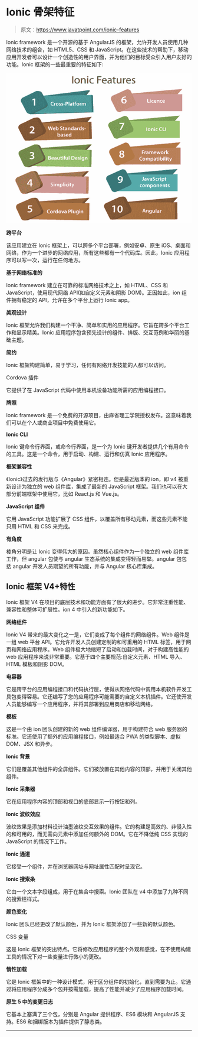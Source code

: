 # Ionic 骨架特征

> 原文：<https://www.javatpoint.com/ionic-features>

Ionic framework 是一个开源的基于 AngularJS 的框架，允许开发人员使用几种网络技术的组合，如 HTML5、CSS 和 JavaScript。在这些技术的帮助下，移动应用开发者可以设计一个创造性的用户界面，并为他们的目标受众引入用户友好的功能。Ionic 框架的一些最重要的特征如下:

![Ionic Framework Features](img/3edfa8fb7d076926deeab84a460f4513.png)

**跨平台**

该应用建立在 Ionic 框架上，可以跨多个平台部署，例如安卓、原生 iOS、桌面和网络，作为一个进步的网络应用，所有这些都有一个代码库。因此，Ionic 应用程序可以写一次，运行在任何地方。

**基于网络标准的**

Ionic framework 建立在可靠的标准网络技术之上，如 HTML、CSS 和 JavaScript，使用现代网络 API(如自定义元素和阴影 DOM)。正因如此，ion 组件拥有稳定的 API，允许在多个平台上运行 Ionic app。

**美观设计**

Ionic 框架允许我们构建一个干净、简单和实用的应用程序。它旨在跨多个平台工作和显示精美。Ionic 应用程序包含预先设计的组件、排版、交互范例和华丽的基础主题。

**简约**

Ionic 框架构建简单，易于学习，任何有网络开发技能的人都可以访问。

Cordova 插件

它提供了在 JavaScript 代码中使用本机设备功能所需的应用编程接口。

**牌照**

Ionic framework 是一个免费的开源项目，由麻省理工学院授权发布。这意味着我们可以在个人或商业项目中免费使用它。

**Ionic CLI**

Ionic 键命令行界面，或命令行界面，是一个为 Ionic 键开发者提供几个有用命令的工具。这是一个命令，用于启动、构建、运行和仿真 Ionic 应用程序。

**框架兼容性**

《Ionic》过去的发行版与《Angular》紧密相连。但是最近版本的 ion，即 v4 被重新设计为独立的 web 组件库，集成了最新的 JavaScript 框架。我们也可以在大部分前端框架中使用它，比如 React.js 和 Vue.js。

**JavaScript 组件**

它用 JavaScript 功能扩展了 CSS 组件，以覆盖所有移动元素，而这些元素不能只用 HTML 和 CSS 来完成。

**有角度**

棱角分明是让 Ionic 变得伟大的原因。虽然核心组件作为一个独立的 web 组件库工作，但 angular 包使与 angular 生态系统的集成变得轻而易举。angular 包包括 angular 开发人员期望的所有功能，并与 Angular 核心库集成。

## Ionic 框架 V4+特性

Ionic 框架 V4 在项目的底层技术和功能方面有了很大的进步。它非常注重性能、兼容性和整体可扩展性。ion 4 中引入的新功能如下。

**网络组件**

Ionic V4 带来的最大变化之一是，它们变成了每个组件的网络组件。Web 组件是一组 web 平台 API。它允许开发人员创建定制的和可重用的 HTML 标签，用于网页和网络应用程序。Web 组件极大地缩短了启动和加载时间，对于构建高性能的 web 应用程序来说非常重要。它基于四个主要规范:自定义元素、HTML 导入、HTML 模板和阴影 DOM。

**电容器**

它是跨平台的应用编程接口和代码执行层，使得从网络代码中调用本机软件开发工具包变得容易。它还编写了您的应用程序可能需要的自定义本机插件。它还使开发人员能够编写一个应用程序，并将其部署到应用商店和移动网络。

**模板**

这是一个由 ion 团队创建的新的 web 组件编译器，用于构建符合 web 服务器的标准。它还使用了额外的应用编程接口，例如最适合 PWA 的类型脚本、虚拟 DOM、JSX 和异步。

**Ionic 背景**

它们是覆盖其他组件的全屏组件。它们被放置在其他内容的顶部，并用于关闭其他组件。

**Ionic 采集器**

它在应用程序内容的顶部和视口的底部显示一行按钮和列。

**Ionic 波纹效应**

波纹效果是添加材料设计油墨波纹交互效果的组件。它的构建是高效的、非侵入性的和可用的，而无需向元素中添加任何额外的 DOM。它在不降低纯 CSS 实现的 JavaScript 的情况下工作。

**Ionic 通道**

它接受一个组件，并在浏览器网址与网址属性匹配时呈现它。

**Ionic 搜索条**

它由一个文本字段组成，用于在集合中搜索。Ionic 团队在 v4 中添加了九种不同的搜索栏样式。

**颜色变化**

Ionic 团队已经更改了默认颜色，并为 Ionic 框架添加了一些新的默认颜色。

CSS 变量

这是 Ionic 框架的突出特点。它将修改应用程序的整个外观和感觉，在不使用构建工具的情况下对一些变量进行微小的更改。

**惰性加载**

它是 Ionic 框架中的一种设计模式，用于区分组件的初始化，直到需要为止。它通过将应用程序分成多个包并按需加载，提高了性能并减少了应用程序加载时间。

**原生 5 中的变更日志**

它基本上塞满了三个包，分别是 Angular 提供程序、ES6 模块和 AngularJS 支持。ES6 和捆绑版本为插件提供了静态类。

* * *